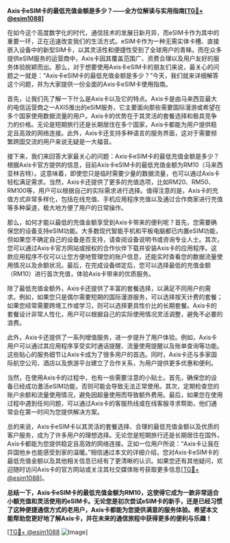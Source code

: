 **Axis卡eSIM卡的最低充值金额是多少？——全方位解读与实用指南[[TG💪+ @esim1088](https://t.me/s/esim1088)]**

在如今这个高度数字化的时代，通信技术的发展日新月异，而eSIM卡作为其中的重要一环，正在迅速改变我们的生活方式。eSIM卡作为一种无需实体卡槽、直接嵌入设备中的新型SIM卡，以其灵活性和便捷性受到了全球用户的青睐。而在众多提供eSIM服务的运营商中，Axis卡因其覆盖范围广、资费合理以及用户友好的服务体验脱颖而出。那么，对于想要使用Axis卡eSIM卡的朋友们来说，最关心的问题之一就是：“Axis卡eSIM卡的最低充值金额是多少？”今天，我们就来详细解答这个问题，并为大家提供一份全面的Axis卡eSIM卡使用指南。

首先，让我们先了解一下什么是Axis卡以及它的特点。Axis卡是由马来西亚最大的电信运营商之一AXIS推出的eSIM服务，它主要面向那些需要国际漫游或希望在多个国家使用数据流量的用户。Axis卡的优势在于其灵活的套餐选择和极具竞争力的价格。无论是短期旅行还是长期居住在多个国家，Axis卡都能为用户提供稳定且高效的网络连接。此外，Axis卡还支持多种语言的服务界面，这对于需要频繁跨国交流的用户来说无疑是一大福音。

接下来，我们来回答大家最关心的问题：Axis卡eSIM卡的最低充值金额是多少？根据Axis卡官方提供的信息，目前Axis卡eSIM卡的最低充值金额为RM10（马来西亚林吉特）。这意味着，即使您只是临时需要少量的数据流量，也可以通过Axis卡轻松满足需求。当然，Axis卡还提供了更多的充值选项，比如RM20、RM50、RM100等，用户可以根据自己的实际需求进行选择。值得注意的是，Axis卡的充值方式非常多样化，包括在线充值、手机应用程序充值以及通过合作商家进行充值等多种渠道，极大地方便了用户的日常操作。

那么，如何才能以最低的充值金额享受到Axis卡带来的便利呢？首先，您需要确保您的设备支持eSIM功能。大多数现代智能手机和平板电脑都已内置eSIM功能，但如果您不确定自己的设备是否支持，请查阅设备说明书或咨询专业人士。其次，您可以通过Axis卡官方网站或授权的合作伙伴下载并安装Axis卡的应用程序。这款应用程序不仅可以让您方便地管理您的账户信息，还能实时查看您的数据流量使用情况以及余额状况。最后，在完成设备绑定后，您可以选择最低的充值金额（RM10）进行首次充值，体验Axis卡带来的优质服务。

除了最低充值金额外，Axis卡还提供了丰富的套餐选择，以满足不同用户的需求。例如，如果您只是偶尔需要短期的国际漫游服务，可以选择按天计费的套餐；如果您经常需要跨境工作或学习，则可以选择更具性价比的长期套餐。Axis卡的套餐设计非常人性化，用户可以根据自己的实际使用情况灵活调整，避免不必要的浪费。

此外，Axis卡还提供了一系列增值服务，进一步提升了用户体验。例如，Axis卡用户可以通过其应用程序享受实时通话提醒、流量使用提醒以及账单查询等功能。这些贴心的服务细节让Axis卡成为了很多用户的首选。同时，Axis卡还与多家国际航空公司、酒店以及旅游平台建立了合作关系，为用户提供更多优惠和便利。

当然，在使用Axis卡的过程中，也有一些需要注意的小贴士。首先，确保您的设备已经成功激活eSIM功能，否则可能会导致无法正常使用。其次，定期检查您的账户余额和流量使用情况，避免因超量使用而导致额外费用。最后，如果您在使用过程中遇到任何问题，可以通过Axis卡的客服热线或在线客服寻求帮助，他们通常会在第一时间为您提供解决方案。

总的来说，Axis卡eSIM卡以其灵活的套餐选择、合理的最低充值金额以及优质的客户服务，成为了许多用户的理想选择。无论您是短期旅行还是长期居住在国外，Axis卡都能为您提供稳定且高效的网络连接。正如一位用户所说：“Axis卡让我在异国他乡也能感受到家的温暖。”相信通过本文的详细介绍，您对Axis卡eSIM卡的最低充值金额以及其他相关信息已经有了更清晰的认识。如果您还有其他疑问，欢迎随时访问Axis卡的官方网站或关注其社交媒体账号获取更多信息[[TG💪+ @esim1088](https://t.me/s/esim1088)]。

**总结一下，Axis卡eSIM卡的最低充值金额为RM10，这使得它成为一款非常适合小额充值和灵活使用的eSIM卡。无论您是初次尝试eSIM卡的新手，还是已经习惯了这种便捷通信方式的老用户，Axis卡都能为您提供满意的服务体验。希望本文能帮助您更好地了解Axis卡，并在未来的通信旅程中获得更多的便利与乐趣！**

[[TG💪+ @esim1088](https://t.me/s/esim1088) ![Image](https://i.postimg.cc/4NQfJmqS/Snipaste-2025-05-13-00-14-12.png)]